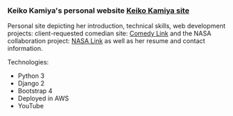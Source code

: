 ### Keiko Kamiya's personal website [Keiko Kamiya site](http://keikokamiya.com)
Personal site depicting her introduction, technical skills, web development projects: client-requested comedian site: [Comedy Link](http://18.222.229.253/chrisgrafil) and the NASA collaboration project: [NASA Link](http://https://youtu.be/BOZgloSlLm0) as well as her resume and contact information. 

Technologies:
- Python 3
- Django 2
- Bootstrap 4
- Deployed in AWS
- YouTube
